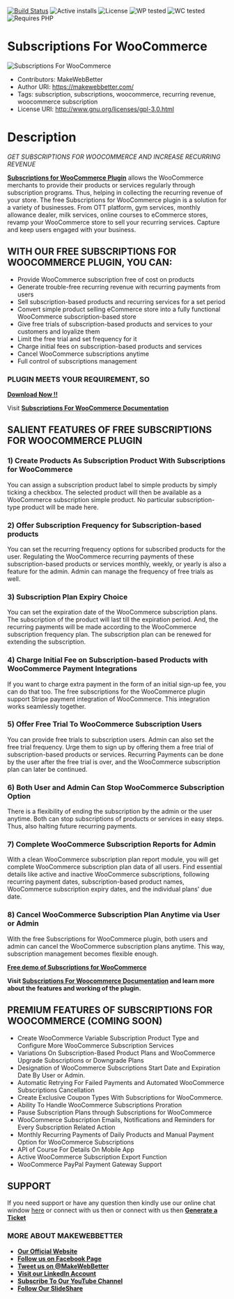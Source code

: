 [![Build Status](https://img.shields.io/travis/twbs/bootstrap/v4-dev.svg)](https://travis-ci.org/twbs/bootstrap) ![Active installs](https://img.shields.io/badge/Active-10%2B-brightgreen) ![License](https://img.shields.io/badge/License-GPLv3%20or%20later-yellowgreen) ![WP tested](https://img.shields.io/badge/WP%20tested-5.7-brightgreen) ![WC tested](https://img.shields.io/badge/WC%20tested-5.1-brightgreen) ![Requires PHP](https://img.shields.io/badge/Requires%20PHP-7.3.5-blue)
# Subscriptions For WooCommerce
![Subscriptions For WooCommerce](https://ps.w.org/subscriptions-for-woocommerce/assets/banner-772x250.png?rev=2512168)
* Contributors: MakeWebBetter
* Author URI: https://makewebbetter.com/
* Tags: subscription, subscriptions, woocommerce, recurring revenue, woocommerce subscription
* License URI: http://www.gnu.org/licenses/gpl-3.0.html 

# Description
_GET SUBSCRIPTIONS FOR WOOCOMMERCE AND INCREASE RECURRING REVENUE_

**[Subscriptions for WooCommerce Plugin](https://wordpress.org/plugins/subscriptions-for-woocommerce/)** allows the WooCommerce merchants to provide their products or services regularly through subscription programs. Thus, helping in collecting the recurring revenue of your store. The free Subscriptions for WooCommerce plugin is a solution for a variety of businesses. From OTT platform, gym services, monthly allowance dealer, milk services, online courses to eCommerce stores, revamp your WooCommerce store to sell your recurring services. Capture and keep users engaged with your business. 

## WITH OUR FREE SUBSCRIPTIONS FOR WOOCOMMERCE PLUGIN, YOU CAN:

- Provide WooCommerce subscription free of cost on products 
- Generate trouble-free recurring revenue with recurring payments from users
- Sell subscription-based products and recurring services for a set period
- Convert simple product selling eCommerce  store into a fully functional WooCommerce subscription-based store 
- Give free trials of subscription-based products and services to your customers and loyalize them  
- Limit the free trial and set frequency for it
- Charge initial fees on subscription-based products and services
- Cancel WooCommerce subscriptions anytime
- Full control of subscriptions management   

### PLUGIN MEETS YOUR REQUIREMENT, SO 
[**Download Now !!**](https://downloads.wordpress.org/plugin/subscriptions-for-woocommerce.zip) 

Visit [**Subscriptions For WooCommerce Documentation**](https://docs.makewebbetter.com/subscriptions-for-woocommerce/?utm_source=MWB-subscriptions-github&utm_medium=MWB-github-page&utm_campaign=MWB-subscriptions)

## SALIENT FEATURES OF FREE SUBSCRIPTIONS FOR WOOCOMMERCE PLUGIN

### 1) Create Products  As Subscription Product With Subscriptions for WooCommerce
You can assign a subscription product label to simple products by simply ticking a checkbox. The selected product will then be available as a WooCommerce subscription simple product. No particular subscription-type product will be made here.

### 2) Offer Subscription Frequency for Subscription-based products
You can set the recurring frequency options for subscribed products for the user. Regulating the WooCommerce recurring payments of these subscription-based products or services monthly, weekly, or yearly is also a feature for the admin. Admin can manage the frequency of free trials as well.

### 3) Subscription Plan Expiry Choice
You can set the expiration date of the WooCommerce subscription plans. The subscription of the product will last till the expiration period. And, the recurring payments will be made according to the WooCommerce subscription frequency plan. The subscription plan can be renewed for extending the subscription.

### 4) Charge Initial Fee on Subscription-based Products with WooCommerce Payment Integrations
If you want to charge extra payment in the form of an initial sign-up fee, you can do that too. The free subscriptions for the WooCommerce plugin support Stripe payment integration of WooCommerce. This integration works seamlessly together.

### 5) Offer Free Trial To WooCommerce Subscription Users
You can provide free trials to subscription users. Admin can also set the free trial frequency. Urge them to sign up by offering them a free trial of subscription-based products or services. Recurring Payments can be done by the user after the free trial is over, and the WooCommerce subscription plan can later be continued. 

### 6) Both User and Admin Can Stop WooCommerce Subscription Option
There is a flexibility of ending the subscription by the admin or the user anytime. Both can stop subscriptions of products or services in easy steps. Thus, also halting future recurring payments.

### 7) Complete WooCommerce Subscription Reports for Admin
With a clean WooCommerce subscription plan report module, you will get complete WooCommerce subscription plan data of all users. Find essential details like active and inactive WooCommerce subscriptions, following recurring payment dates, subscription-based product names, WooCommerce subscription expiry dates, and the individual plans' due date.

### 8) Cancel WooCommerce Subscription Plan Anytime via User or Admin
With the free Subscriptions for WooCommerce plugin, both users and admin can cancel the WooCommerce subscription plans anytime. This way, subscription management becomes flexible enough. 


 [**Free demo of Subscriptions for WooCommerce**](https://demo.makewebbetter.com/subscriptions-for-woocommerce/?utm_source=MWB-subscriptions-github&utm_medium=MWB-github-Page&utm_campaign=MWB-free_demo)

**Visit [**Subscriptions For Woocommerce Documentation**](http://docs.makewebbetter.com/subscriptions-for-woocommerce/?utm_source=MWB-subscriptions-github&utm_medium=MWB-github-Page&utm_campaign=MWB-doc) and learn more about the features and working of the plugin.**

## PREMIUM FEATURES OF SUBSCRIPTIONS FOR WOOCOMMERCE (COMING SOON)

- Create WooCommerce Variable Subscription Product Type and Configure More WooCommerce Subscription Services
- Variations On Subscription-Based Product Plans and WooCommerce Upgrade Subscriptions or Downgrade Plans
- Designation of WooCommerce Subscriptions Start Date and Expiration Date By User or Admin.
- Automatic Retrying For Failed Payments and Automated WooCommerce Subscriptions Cancellation          
- Create Exclusive Coupon Types With Subscriptions for WooCommerce.  
- Ability To Handle WooCommerce Subscriptions Proration    
- Pause Subscription Plans through Subscriptions for WooCommerce 
- WooCommerce Subscription Emails, Notifications and Reminders for Every Subscription Related Action
- Monthly Recurring Payments of Daily Products and Manual Payment Option for WooCommerce Subscriptions
- API of Course For Details On Mobile App
- Active WooCommerce Subscription Export Function
- WooCommerce PayPal Payment Gateway Support

## SUPPORT
If you need support or have any question then kindly use our online chat window [here](https://makewebbetter.com/?utm_source=MWB-subscriptions-github&utm_medium=MWB-github-page&utm_campaign=MWB-subscriptions-org) or  connect with us then or  connect with us then [**Generate a Ticket**](https://makewebbetter.com/submit-query/?utm_source=MWB-subscriptions-github&utm_medium=MWB-githubo-page&utm_campaign=MWB-subscriptions-org)

### **MORE ABOUT MAKEWEBBETTER**

- [**Our Official Website**](https://makewebbetter.com/?utm_source=MWB-subscriptions-git&utm_medium=MWB-git&utm_campaign=git)
- [**Follow us on Facebook Page**](https://www.facebook.com/makewebbetter)
- [**Tweet us on @MakeWebBetter**](https://twitter.com/makewebbetter)
- [**Visit our LinkedIn Account**](https://www.linkedin.com/company/makewebbetter)
- [**Subscribe To Our YouTube Channel**](https://www.youtube.com/channel/UC7nYNf0JETOwW3GOD_EW2Ag)
- [**Follow Our SlideShare**](https://www.slideshare.net/MakeWebBetter)
